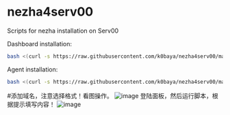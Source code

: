 # nezha4serv00
 Scripts for nezha installation on Serv00

Dashboard installation:
```bash
bash <(curl -s https://raw.githubusercontent.com/k0baya/nezha4serv00/main/install-dashboard.sh)
```

Agent installation:
```bash
bash <(curl -s https://raw.githubusercontent.com/k0baya/nezha4serv00/main/install-agent.sh)
```
#添加域名，注意选择格式！看图操作。
![image](https://github.com/user-attachments/assets/bfa85939-d888-4dd7-9e70-75199aa23deb)
登陆面板，然后运行脚本，根据提示填写内容！
![image](https://github.com/user-attachments/assets/ccdc19c3-e37d-438c-a8b4-68d790db67fe)
